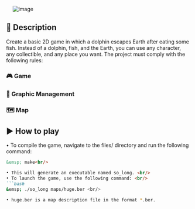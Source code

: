 &emsp; ![image](https://github.com/user-attachments/assets/16649219-f172-4511-b2f6-0e9da2418a37)

## 📖 Description
Create a basic 2D game in which a dolphin escapes Earth after eating some fish. Instead of a dolphin, fish, and the Earth, you can use any character, any collectible, and any place you want. The project must comply with the following rules:

### 🎮 Game

### 🎨 Graphic Management

### 🗺️ Map

## ▶️ How to play

• To compile the game, navigate to the files/ directory and run the following command: <br/>

```markdown
&emsp; make<br/>

• This will generate an executable named so_long. <br/>
• To launch the game, use the following command: <br/>
```bash
&emsp; ./so_long maps/huge.ber <br/>

• huge.ber is a map description file in the format *.ber.
